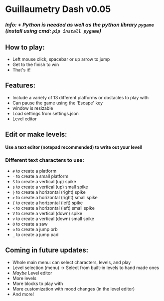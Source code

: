 # Guillaumetry Dash v0.05

### *Info: + Python is needed as well as the python library `pygame` (install using cmd: `pip install pygame`)*

## How to play:
+ Left mouse click, spacebar or up arrow to jump
+ Get to the finish to win
+ That's it!

## Features:
+ Include a variety of 13 different platforms or obstacles to play with
+ Can pause the game using the 'Escape' key
+ window is resizable
+ Load settings from settings.json
+ Level editor

## Edit or make levels:
#### Use a text editor (notepad recommended) to write out your level!
### Different text characters to use:
+ `#` to create a platform
+ `-` to create a small platform
+ `S` to create a vertical (up) spike
+ `s` to create a vertical (up) small spike
+ `}` to create a horizontal (right) spike
+ `>` to create a horizontal (right) small spike
+ `{` to create a horizontal (left) spike
+ `<` to create a horizontal (left) small spike
+ `V` to create a vertical (down) spike
+ `v` to create a vertical (down) small spike
+ `O` to create a saw
+ `o` to create a jump orb
+ `_` to create a jump pad

## Coming in future updates:
+ Whole main menu: can select characters, levels, and play
+ Level selection (menu) -> Select from built-in levels to hand made ones
+ *Maybe* Level editor
+ More levels
+ More blocks to play with
+ More customization with mood changes (in the level editor)
+ And more!

